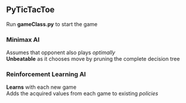 ## PyTicTacToe
Run **gameClass.py** to start the game<br/>
### Minimax AI
Assumes that opponent also plays *optimally*<br/>
**Unbeatable** as it chooses move by pruning the complete decision tree<br/>

### Reinforcement Learning AI
**Learns** with each new game<br/>
Adds the acquired values from each game to existing *policies*<br/>
